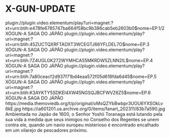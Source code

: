 # X-GUN-UPDATE


<item>
<title>[COLOR silver][B] XÓGUN- A SAGA DO JÁPÃO 1º TEMPORADA [/COLOR][/B][COLOR yellow]  FULL HD  [B][/COLOR][/B]</title>
<link>plugin://plugin.video.elementum/play?uri=magnet:?xt=urn:btih:e478fe6785747ba664f58bc9b386cab5eb2603b0$nome=EP.1/2 XÓGUN-A SAGA DO JÁPÃO</link>
<link>plugin://plugin.video.elementum/play?uri=magnet:?xt=urn:btih:45ZUCTQXRFTADXT3WCEGTJ66YFLDEL7O$nome=EP.3 XÓGUN-A SAGA DO JÁPÃO</link>
<link>plugin://plugin.video.elementum/play?uri=magnet:?xt=urn:btih:7Z4UGLGK272WYMHCA55MKRDW5ZLNN2IL$nome=EP.4 XÓGUN-A SAGA DO JÁPÃO</link>
<link>plugin://plugin.video.elementum/play?uri=magnet:?xt=urn:btih:7a80ceacf2d937f71bd4eaa572f05d618fda6d45$nome=EP.5 XÓGUN-A SAGA DO JÁPÃO</link>
<link>plugin://plugin.video.elementum/play?uri=magnet:?xt=urn:btih:K3AYKTY5SDKEI4XW45NGSQJBCFWVZ6Z5$nome=EP.6 XÓGUN-A SAGA DO JÁPÃO</link>
<thumbnail>https://media.themoviedb.org/t/p/original/oMsQZYbBwbpr3UOU6YXSOkLv6kE.jpg</thumbnail>
<fanart>https://ia601201.us.archive.org/0/items/fanart_202311/83b7a590.jpg</fanart>
<info>Ambientada no Japão de 1600, o Senhor Yoshii Toranaga está lutando pela sua vida à medida que seus inimigos no Conselho dos Regentes se unem contra ele, quando um navio europeu misterioso é encontrado encalhado em um vilarejo de pescadores próximo.</info>
</item>
